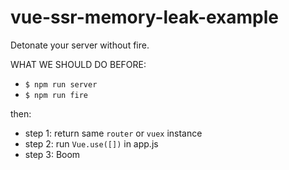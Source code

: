 # vue-ssr-memory-leak-example

Detonate your server without fire.

WHAT WE SHOULD DO BEFORE:
- `$ npm run server`
- `$ npm run fire`

then:
- step 1: return same `router` or `vuex` instance
- step 2: run ``Vue.use([])`` in app.js
- step 3: Boom
